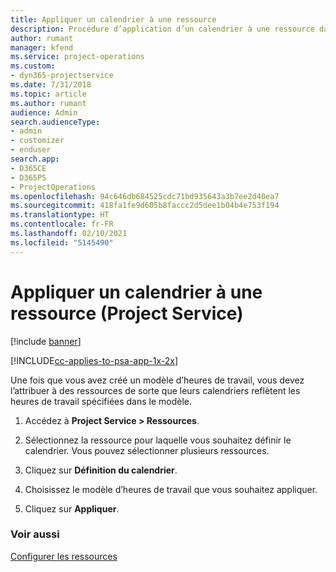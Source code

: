 ```yaml
---
title: Appliquer un calendrier à une ressource
description: Procédure d’application d’un calendrier à une ressource dans Project Service
author: rumant
manager: kfend
ms.service: project-operations
ms.custom:
- dyn365-projectservice
ms.date: 7/31/2018
ms.topic: article
ms.author: rumant
audience: Admin
search.audienceType:
- admin
- customizer
- enduser
search.app:
- D365CE
- D365PS
- ProjectOperations
ms.openlocfilehash: 94c646db684525cdc71bd935643a3b7ee2d40ea7
ms.sourcegitcommit: 418fa1fe9d605b8faccc2d5dee1b04b4e753f194
ms.translationtype: HT
ms.contentlocale: fr-FR
ms.lasthandoff: 02/10/2021
ms.locfileid: "5145490"
---
```

# <a name="apply-a-calendar-to-a-resource-project-service"></a>Appliquer un calendrier à une ressource (Project Service)

[!include [banner](../includes/psa-now-project-operations.md)]

[!INCLUDE[cc-applies-to-psa-app-1x-2x](../includes/cc-applies-to-psa-app-1x-2x.md)]

Une fois que vous avez créé un modèle d’heures de travail, vous devez l’attribuer à des ressources de sorte que leurs calendriers reflètent les heures de travail spécifiées dans le modèle.  
  
1.  Accédez à **Project Service > Ressources**.  
  
2.  Sélectionnez la ressource pour laquelle vous souhaitez définir le calendrier. Vous pouvez sélectionner plusieurs ressources.  
  
3.  Cliquez sur **Définition du calendrier**.  
  
4.  Choisissez le modèle d’heures de travail que vous souhaitez appliquer.  
  
5.  Cliquez sur **Appliquer**.  
  
### <a name="see-also"></a>Voir aussi  
 [Configurer les ressources](../psa/set-up-resources.md)
